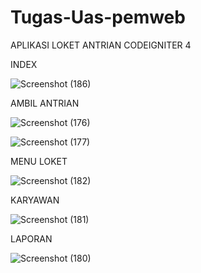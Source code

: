 # Tugas-Uas-pemweb

APLIKASI LOKET ANTRIAN CODEIGNITER 4


INDEX

![Screenshot (186)](https://user-images.githubusercontent.com/81598272/126495957-e7038d7a-4721-4196-86de-d5d19c7f8e94.png)


AMBIL ANTRIAN 

![Screenshot (176)](https://user-images.githubusercontent.com/81598272/126380725-a0e36dc5-ab45-44bf-873f-a078fabe6511.png)

![Screenshot (177)](https://user-images.githubusercontent.com/81598272/126380834-4c018cfb-b234-49b3-80bf-118443f44ae6.png)

MENU LOKET

![Screenshot (182)](https://user-images.githubusercontent.com/81598272/126381091-00fb657b-c5ac-4b07-8126-e8159dcadae6.png)

KARYAWAN

![Screenshot (181)](https://user-images.githubusercontent.com/81598272/126381349-29ec87d5-1a81-4478-83f0-2823feb46ba1.png)

LAPORAN

![Screenshot (180)](https://user-images.githubusercontent.com/81598272/126381443-ef4be128-856c-4d22-a462-6c49d51cfa18.png)

